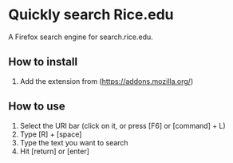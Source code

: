 # Quickly search Rice.edu
 A Firefox search engine for search.rice.edu. 

## How to install
 1) Add the extension from (https://addons.mozilla.org/)

## How to use
 1) Select the URI bar (click on it, or press [F6] or [command] + L)
 2) Type [R] + [space]
 3) Type the text you want to search
 4) Hit [return] or [enter]
